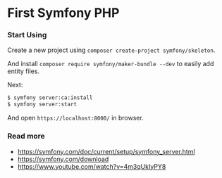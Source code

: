 # First Symfony PHP

### Start Using

Create a new project using `composer create-project symfony/skeleton`.

And install `composer require symfony/maker-bundle --dev` to easily add entity files.

Next:

```bash
$ symfony server:ca:install
$ symfony server:start
```

And open `https://localhost:8000/` in browser.

### Read more

- https://symfony.com/doc/current/setup/symfony_server.html
- https://symfony.com/download
- https://www.youtube.com/watch?v=4m3qUkIyPY8


